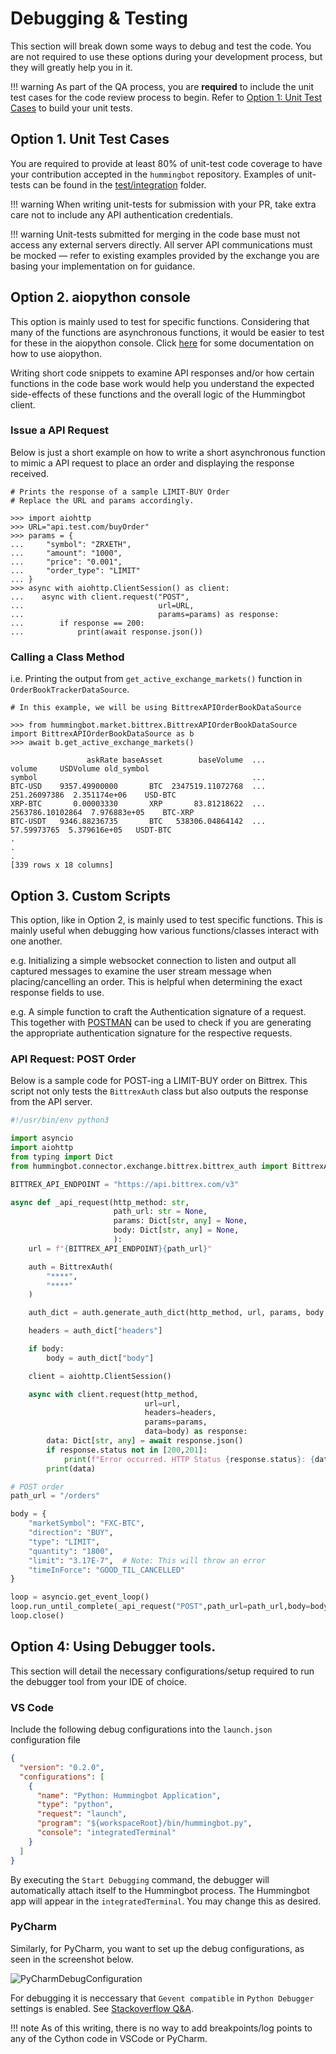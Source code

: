 # Debugging & Testing

This section will break down some ways to debug and test the code. You are not required to use these options during your development process, but they will greatly help you in it.

!!! warning
    As part of the QA process, you are **required** to include the unit test cases for the code review process to begin. Refer to [Option 1: Unit Test Cases](#option-1-unit-test-cases) to build your unit tests.
    
## Option 1. Unit Test Cases

You are required to provide at least 80% of unit-test code coverage to have your contribution accepted in the `hummingbot` repository.
Examples of unit-tests can be found in the [test/integration](https://github.com/hummingbot/hummingbot/tree/master/test/) folder.

!!! warning
    When writing unit-tests for submission with your PR, take extra care not to include any API authentication credentials.

!!! warning
    Unit-tests submitted for merging in the code base must not access any external servers directly. All server API
    communications must be mocked — refer to existing examples provided by the exchange you are basing your implementation on for guidance.

## Option 2. aiopython console
This option is mainly used to test for specific functions. Considering that many of the functions are asynchronous functions, 
it would be easier to test for these in the aiopython console. Click [here](https://aioconsole.readthedocs.io/en/latest/) for some documentation on how to use aiopython.

Writing short code snippets to examine API responses and/or how certain functions in the code base work would help you understand the expected side-effects of these functions and the overall logic of the Hummingbot client.

### Issue a API Request
Below is just a short example on how to write a short asynchronous function to mimic a API request to place an order and displaying the response received.


```python3
# Prints the response of a sample LIMIT-BUY Order
# Replace the URL and params accordingly.

>>> import aiohttp
>>> URL="api.test.com/buyOrder"
>>> params = {
...     "symbol": "ZRXETH",
...     "amount": "1000",
...     "price": "0.001",
...     "order_type": "LIMIT"
... }
>>> async with aiohttp.ClientSession() as client:
...    async with client.request("POST",
...                              url=URL,
...                              params=params) as response:
...        if response == 200:
...            print(await response.json())

```

### Calling a Class Method
i.e. Printing the output from `get_active_exchange_markets()` function in `OrderBookTrackerDataSource`.

```python3
# In this example, we will be using BittrexAPIOrderBookDataSource

>>> from hummingbot.market.bittrex.BittrexAPIOrderBookDataSource import BittrexAPIOrderBookDataSource as b
>>> await b.get_active_exchange_markets() 

                 askRate baseAsset        baseVolume  ...             volume     USDVolume old_symbol
symbol                                                ...
BTC-USD    9357.49900000       BTC  2347519.11072768  ...       251.26097386  2.351174e+06    USD-BTC
XRP-BTC       0.00003330       XRP       83.81218622  ...   2563786.10102864  7.976883e+05    BTC-XRP
BTC-USDT   9346.88236735       BTC   538306.04864142  ...        57.59973765  5.379616e+05   USDT-BTC
.
.
.
[339 rows x 18 columns]
```

## Option 3. Custom Scripts
This option, like in Option 2, is mainly used to test specific functions. This is mainly useful when debugging how various functions/classes interact with one another.

e.g. Initializing a simple websocket connection to listen and output all captured messages to examine the user stream message when placing/cancelling an order. 
This is helpful when determining the exact response fields to use.

e.g. A simple function to craft the Authentication signature of a request. This together with [POSTMAN](https://www.getpostman.com/) can be used to check if you are generating the appropriate authentication signature for the respective requests.

### API Request: POST Order

Below is a sample code for POST-ing a LIMIT-BUY order on Bittrex. This script not only tests the `BittrexAuth` class but also outputs the response from the API server. 

```python
#!/usr/bin/env python3

import asyncio
import aiohttp
from typing import Dict
from hummingbot.connector.exchange.bittrex.bittrex_auth import BittrexAuth

BITTREX_API_ENDPOINT = "https://api.bittrex.com/v3"

async def _api_request(http_method: str,
                       path_url: str = None,
                       params: Dict[str, any] = None,
                       body: Dict[str, any] = None,
                       ):
    url = f"{BITTREX_API_ENDPOINT}{path_url}"

    auth = BittrexAuth(
        "****",
        "****"
    )

    auth_dict = auth.generate_auth_dict(http_method, url, params, body, '')

    headers = auth_dict["headers"]

    if body:
        body = auth_dict["body"]

    client = aiohttp.ClientSession()

    async with client.request(http_method,
                              url=url,
                              headers=headers,
                              params=params,
                              data=body) as response:
        data: Dict[str, any] = await response.json()
        if response.status not in [200,201]:
            print(f"Error occurred. HTTP Status {response.status}: {data}")
        print(data)

# POST order
path_url = "/orders"

body = {
    "marketSymbol": "FXC-BTC",
    "direction": "BUY",
    "type": "LIMIT",
    "quantity": "1800",
    "limit": "3.17E-7",  # Note: This will throw an error
    "timeInForce": "GOOD_TIL_CANCELLED"
}

loop = asyncio.get_event_loop()
loop.run_until_complete(_api_request("POST",path_url=path_url,body=body))
loop.close()


```

## Option 4: Using Debugger tools.

This section will detail the necessary configurations/setup required to run the debugger tool from your IDE of choice.

### VS Code

Include the following debug configurations into the `launch.json` configuration file

```json
{
  "version": "0.2.0",
  "configurations": [
    {
      "name": "Python: Hummingbot Application",
      "type": "python",
      "request": "launch",
      "program": "${workspaceRoot}/bin/hummingbot.py",
      "console": "integratedTerminal"
    }
  ]
}
```

By executing the `Start Debugging` command, the debugger will automatically attach itself to the Hummingbot process.
The Hummingbot app will appear in the `integratedTerminal`. You may change this as desired.

### PyCharm

Similarly, for PyCharm, you want to set up the debug configurations, as seen in the screenshot below.

![PyCharmDebugConfiguration](/assets/img/pycharm-debug-configurations.png)

For debugging it is neccessary that `Gevent compatible` in `Python Debugger` settings is enabled. See
[Stackoverflow Q&A](https://stackoverflow.com/questions/39371676/debugger-times-out-at-collecting-data).

!!! note
    As of this writing, there is no way to add breakpoints/log points to any of the Cython code in VSCode or PyCharm.
